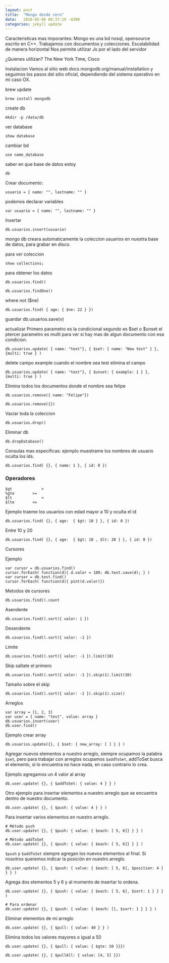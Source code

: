 ```yaml
---
layout: post
title:  "Mongo desde cero"
date:   2016-05-06 00:37:19 -0300
categories: jekyll update
---
```



Caracteristicas mas imporantes:
Mongo es una bd nosql, opensource escrito en C++.
Trabajamos con documentos y colecciones.
Escalabilidad de manera horizontal
Nos permite utilizar Js por el lado del servidor

¿Quienes utilizan?
The New York Time, Cisco


Instalacion
Vamos al sitio web
docs.mongodb.org/manual/installation
y seguimos los pasos del sitio oficial, dependiendo del sistema operativo en mi caso OX.

brew update

```
brew install mongodb
```

create db

```
mkdir -p /data/db
```

ver database

```
show database
```

cambiar bd

```
use name_database
```

saber en que base de datos estoy

```
db
```

Crear documento:

```
usuario = { name: "", lastname: "" }
```

podemos declarar variables

```
var usuario = { name: "", lastname: "" }
```

Insertar

```
db.usuarios.insert(usuario)
```
mongo db creara automaticamente la coleccion usuarios en nuestra base de datos, para grabar en disco.

para ver coleccion

```
show collections;
```

para obtener los datos

```
db.usuarios.find()
```

```
db.usuarios.findOne()
```

where not ($ne)

```
db.usuarios.find( { age: { $ne: 22 } })
```

guardar 
db.usuarios.save(v)

actualizar
Primero parametro es la condicional
segundo es $set o $unset el ptercer parametro es multi para ver si hay mas de algun documento con esa condicion.

```
db.usuarios.update( { name: "text"}, { $set: { name: "New test" } }, {multi: true } )
```

delete campo example cuando el nombre sea test
elimina el campo 

```
db.usuarios.update( { name: "text"}, { $unset: { example: 1 } }, {multi: true } )
```

Elimina todos los documentos donde el nombre sea felipe

```
db.usuarios.remove({ name: "Felipe"})
```

```
db.usuarios.remove({})
```

Vaciar toda la coleccion

```
db.usuarios.drop()
```

Eliminar db

```
db.dropDatabase()
```

Consulas mas especificas: ejemplo muestrame los nombres de usuario oculta los ids.

```
db.usuarios.find( {}, { name: 1 }, { id: 0 })
```

### Operadores

```
$gt 			>
%gte 		>=
$lt 			<
$lte 		<=
```

Ejemplo traeme los usuarios con edad mayor a 10 y oculta el id

```
db.usuarios.find( {}, { age:  { $gt: 10 } }, { id: 0 })
```

Entre 10 y 20

```
db.usuarios.find( {}, { age:  { $gt: 10 , $lt: 20 } }, { id: 0 })
```

Cursores

Ejemplo

```
var cursor = db.usuarios.find()
cursor.forEach( function(d){ d.valor = 100; db.test.save(d); } )
var cursor = db.test.find()
cursor.forEach( function(d){ pint(d.valor)})
```


Metodos de cursores

```
db.usuarios.find().count
```

Asendente

```
db.usuarios.find().sort({ valor: 1 })
```

Desendente

```
db.usuarios.find().sort({ valor: -1 })
```

Limite
```
db.usuarios.find().sort({ valor: -1 }).limit(10)
```

Skip saltate el primero

```
db.usuarios.find().sort({ valor: -1 }).skip(1).limit(10)
```

Tamaño sobre el skip

```
db.usuarios.find().sort({ valor: -1 }).skip(1).size()
```

Arreglos

```
var array = [1, 2, 3]
var user = { name: "test", value: array }
db.usuarios.insert(user)
db.user.find()
```
Ejemplo crear array

```
db.usuarios.update({}, { $set: { new_array: [ ] } } )
```

Agregar nuevos elementos a nuestro arreglo, siempre ocupamos la palabra ```$set```, pero para trabajar con arreglos ocupamos ```$addToSet```, addToSet busca el elemento, si lo encuentra no hace nada, en caso contrario lo crea.

Ejemplo agregamos un 4 valor al array

```
db.user.update( {}, { $addToSet: { value: 4 } } )
```

Otro ejemplo para insertar elementos a nuestro arreglo que se encuentra dentro de nuestro documento.

```
db.user.update( {}, { $push: { value: 4 } } )
```

Para insertar varios elementos en nuestro arreglo.

```
# Método push
db.user.update( {}, { $push: { value: { $each: [ 5, 6]} } } )

# Método addToSet
db.user.update( {}, { $push: { value: { $each: [ 5, 6]} } } )
```

```$push``` y ```$addToSet``` siempre agregan los nuevos elementos al final.
Si nosotros queremos indicar la posición  en nuestro arreglo.

```
db.user.update( {}, { $push: { value: { $each: [ 5, 6], $position: 4 } } } )
```

Agrega dos elementos 5 y 6 y al momento de insertar lo ordena.

```
db.user.update( {}, { $push: { value: { $each: [ 5, 6], $sort: 1 } } } )

# Para ordenar
db.user.update( {}, { $push: { value: { $each: [], $sort: 1 } } } )
```

Eliminar elementos de mi arreglo

```
db.user.update( {}, { $pull: { value: 40 } } )
```
Elimina todos los valores mayores o igual a 50

```
db.user.update( {}, { $pull: { value: { $gte: 50 }}})

db.user.update( {}, { $pullAll: { value: [4, 5] }})
```


